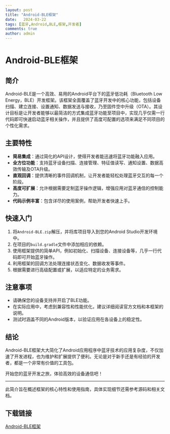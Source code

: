 ```yaml
---
layout: post
title: "Android-BLE框架"
date:   2024-03-22
tags: [蓝牙,Android,BLE,框架,开发者]
comments: true
author: admin
---
```

# Android-BLE框架

## 简介

Android-BLE是一个高效、易用的Android平台下的蓝牙低功耗（Bluetooth Low Energy，BLE）开发框架。该框架全面覆盖了蓝牙开发中的核心功能，包括设备扫描、建立连接、设置通知、数据发送与接收，乃至固件空中升级（OTA）。其设计目标是让开发者能够以最简洁的方式集成蓝牙功能至项目中，实现几乎仅需一行代码即可快速启动蓝牙相关操作，并且提供了高度可配置的选项来满足不同项目的个性化需求。

## 主要特性

- **简易集成**：通过简化的API设计，使得开发者能迅速将蓝牙功能融入应用。
- **全方位功能**：支持蓝牙设备扫描、连接管理、特征值读写、通知设置、数据高效传输及OTA升级。
- **直观回调**：提供清晰的事件回调机制，让开发者能轻松处理蓝牙交互的每一个阶段。
- **高度可扩展**：允许根据需要定制蓝牙操作逻辑，增强应用对蓝牙通信的控制能力。
- **代码示例丰富**：包含详尽的使用案例，帮助开发者快速上手。

## 快速入门

1. 将`Android-BLE.zip`解压，并将库项目导入到您的Android Studio开发环境中。
2. 在项目的`build.gradle`文件中添加相应的依赖。
3. 使用框架提供的简单API，例如初始化、扫描设备、连接设备等，几乎一行代码即可开始蓝牙操作。
4. 利用框架的回调方法处理连接状态变化、数据收发等事件。
5. 根据需要进行高级配置或扩展，以适应特定的业务需求。

## 注意事项

- 请确保您的设备支持并开启了BLE功能。
- 在实际应用中，考虑到兼容性和性能优化，建议详细阅读官方文档和本框架的说明。
- 测试时涵盖不同的Android版本，以验证应用在各设备上的稳定性。

## 结论

Android-BLE框架大大简化了Android应用程序中蓝牙技术的应用复杂度，不仅加速了开发进程，也为维护和扩展提供了便利。无论是对于新手还是有经验的开发者，都是一个非常有价值的工具包。

开始您的蓝牙开发之旅，体验高效的设备通信吧！

---

此简介旨在概述框架的核心特性和使用指南，具体实现细节还需参考源码和相关文档。

## 下载链接

[Android-BLE框架](https://pan.quark.cn/s/1495e59c39e9)